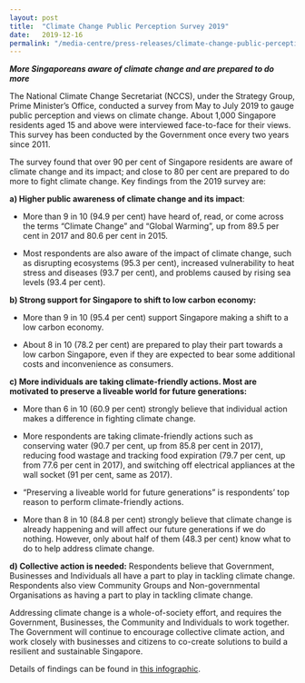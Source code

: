 ```yaml
---
layout: post
title:  "Climate Change Public Perception Survey 2019"
date:   2019-12-16
permalink: "/media-centre/press-releases/climate-change-public-perception-survey-2019"
---
```


**_More Singaporeans aware of climate change and are prepared to do more_**

The National Climate Change Secretariat (NCCS), under the Strategy Group, Prime Minister’s Office, conducted a survey from May to July 2019 to gauge public perception and views on climate change. About 1,000 Singapore residents aged 15 and above were interviewed face-to-face for their views. This survey has been conducted by the Government once every two years since 2011.

The survey found that over 90 per cent of Singapore residents are aware of climate change and its impact; and close to 80 per cent are prepared to do more to fight climate change. Key findings from the 2019 survey are:

**a) Higher public awareness of climate change and its impact**:

- More than 9 in 10 (94.9 per cent) have heard of, read, or come across the terms “Climate Change” and “Global Warming”, up from 89.5 per cent in 2017 and 80.6 per cent in 2015.

- Most respondents are also aware of the impact of climate change, such as disrupting ecosystems (95.3 per cent), increased vulnerability to heat stress and diseases (93.7 per cent), and problems caused by rising sea levels (93.4 per cent).

**b) Strong support for Singapore to shift to low carbon economy:**

- More than 9 in 10 (95.4 per cent) support Singapore making a shift to a low carbon economy.

- About 8 in 10 (78.2 per cent) are prepared to play their part towards a low carbon Singapore, even if they are expected to bear some additional costs and inconvenience as consumers.

**c) More individuals are taking climate-friendly actions. Most are motivated to preserve a liveable world for future generations:**

- More than 6 in 10 (60.9 per cent) strongly believe that individual action makes a difference in fighting climate change.

- More respondents are taking climate-friendly actions such as conserving water (90.7 per cent, up from 85.8 per cent in 2017), reducing food wastage and tracking food expiration (79.7 per cent, up from 77.6 per cent in 2017), and switching off electrical appliances at the wall socket (91 per cent, same as 2017).

- “Preserving a liveable world for future generations” is respondents’ top reason to perform climate-friendly actions.

- More than 8 in 10 (84.8 per cent) strongly believe that climate change is already happening and will affect our future generations if we do nothing. However, only about half of them (48.3 per cent) know what to do to help address climate change.

**d) Collective action is needed:** Respondents believe that Government, Businesses and Individuals all have a part to play in tackling climate change. Respondents also view Community Groups and Non-governmental Organisations as having a part to play in tackling climate change.

Addressing climate change is a whole-of-society effort, and requires the Government, Businesses, the Community and Individuals to work together. The Government will continue to encourage collective climate action, and work closely with businesses and citizens to co-create solutions to build a resilient and sustainable Singapore.

Details of findings can be found in [this infographic](https://www.strategygroup.gov.sg/files/media-centre/publications/pps-infographic-final.pdf).

